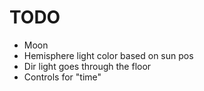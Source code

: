 # TODO
- Moon
- Hemisphere light color based on sun pos
- Dir light goes through the floor
- Controls for "time"